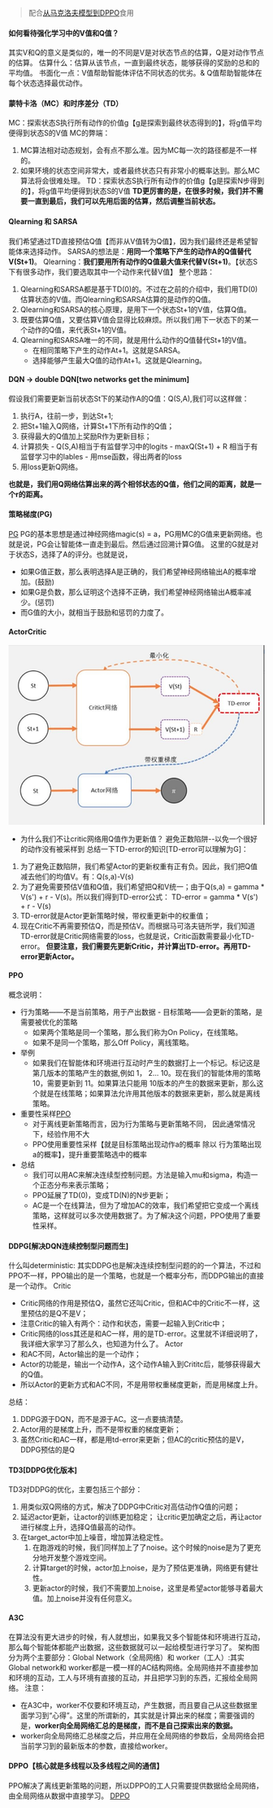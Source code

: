 > 配合[从马克洛夫模型到DPPO](https://zhuanlan.zhihu.com/p/111869532)食用
#### 如何看待强化学习中的V值和Q值？
其实V和Q的意义是类似的，唯一的不同是V是对状态节点的估算，Q是对动作节点的估算。
估算什么：估算从该节点，一直到最终状态，能够获得的奖励的总和的平均值。
书面化一点：V值帮助智能体评估不同状态的优劣。& Q值帮助智能体在每个状态选择最优动作。

#### 蒙特卡洛（MC）和时序差分（TD）
MC：探索状态S执行所有动作的价值g【g是探索到最终状态得到的】，将g值平均便得到状态S的V值
MC的弊端：
1. MC算法相对动态规划，会有点不那么准。因为MC每一次的路径都是不一样的。 
2. 如果环境的状态空间非常大，或者最终状态只有非常小的概率达到。那么MC算法将会很难处理。
TD：探索状态S执行所有动作的价值g【g是探索N步得到的】，将g值平均便得到状态S的V值
**TD更厉害的是，在很多时候，我们并不需要一直到最后，我们可以先用后面的估算，然后调整当前状态。**

#### Qlearning 和 SARSA
我们希望通过TD直接预估Q值【而非从V值转为Q值】，因为我们最终还是希望智能体来选择动作。
SARSA的想法是：**用同一个策略下产生的动作A的Q值替代V(St+1)**。
Qlearning：**我们要用所有动作的Q值最大值来代替V(St+1)**。【状态S下有很多动作，我们要选取其中一个动作来代替V值】
整个思路： 
1. Qlearning和SARSA都是基于TD(0)的。不过在之前的介绍中，我们用TD(0)估算状态的V值。而Qlearning和SARSA估算的是动作的Q值。 
2. Qlearning和SARSA的核心原理，是用下一个状态St+1的V值，估算Q值。 
3. 既要估算Q值，又要估算V值会显得比较麻烦。所以我们用下一状态下的某一个动作的Q值，来代表St+1的V值。 
4. Qlearning和SARSA唯一的不同，就是用什么动作的Q值替代St+1的V值。 
   - 在相同策略下产生的动作At+1。这就是SARSA。 
   - 选择能够产生最大Q值的动作At+1。这就是Qlearning。

 #### DQN -> double DQN[two networks get the minimum]
 假设我们需要更新当前状态St下的某动作A的Q值：Q(S,A),我们可以这样做： 
 1. 执行A，往前一步，到达St+1; 
 2. 把St+1输入Q网络，计算St+1下所有动作的Q值； 
 3. 获得最大的Q值加上奖励R作为更新目标； 
 4. 计算损失 - Q(S,A)相当于有监督学习中的logits - maxQ(St+1) + R 相当于有监督学习中的lables - 用mse函数，得出两者的loss 
 5. 用loss更新Q网络。

**也就是，我们用Q网络估算出来的两个相邻状态的Q值，他们之间的距离，就是一个r的距离。**

#### 策略梯度(PG)
[PG](https://zhuanlan.zhihu.com/p/110881517)
PG的基本思想是通过神经网络magic(s) = a，PG用MC的G值来更新网络。也就是说，PG会让智能体一直走到最后。然后通过回溯计算G值。
这里的G就是对于状态S，选择了A的评分。也就是说， 
- 如果G值正数，那么表明选择A是正确的，我们希望神经网络输出A的概率增加。(鼓励) 
- 如果G是负数，那么证明这个选择不正确，我们希望神经网络输出A概率减少。(惩罚) 
- 而G值的大小，就相当于鼓励和惩罚的力度了。

#### ActorCritic

![DQN框架图](image/DQN.jpg)
+ 为什么我们不让critic网络用Q值作为更新值？ 避免正数陷阱--以免一个很好的动作没有被采样到
总结一下TD-error的知识[TD-error可以理解为G]：
1. 为了避免正数陷阱，我们希望Actor的更新权重有正有负。因此，我们把Q值减去他们的均值V。有：Q(s,a)-V(s)
2. 为了避免需要预估V值和Q值，我们希望把Q和V统一；由于Q(s,a) = gamma * V(s') + r - V(s)。所以我们得到TD-error公式： TD-error = gamma * V(s') + r - V(s)
3. TD-error就是Actor更新策略时候，带权重更新中的权重值；
4. 现在Critic不再需要预估Q，而是预估V。而根据马可洛夫链所学，我们知道TD-error就是Critic网络需要的loss，也就是说，Critic函数需要最小化TD-error。
**但要注意，我们需要先更新Critic，并计算出TD-error。再用TD-error更新Actor。**

#### PPO
概念说明：
+ 行为策略——不是当前策略，用于产出数据 - 目标策略——会更新的策略，是需要被优化的策略
  + 如果两个策略是同一个策略，那么我们称为On Policy，在线策略。
  + 如果不是同一个策略，那么Off Policy，离线策略。
+ 举例
  + 如果我们在智能体和环境进行互动时产生的数据打上一个标记。标记这是第几版本的策略产生的数据,例如 1， 2... 10。现在我们的智能体用的策略 10，需要更新到 11。如果算法只能用 10版本的产生的数据来更新，那么这个就是在线策略；如果算法允许用其他版本的数据来更新，那么就是离线策略。
+ 重要性采样[PPO](https://zhuanlan.zhihu.com/p/111049450)
  + 对于离线更新策略而言，因为行为策略与更新策略不同， 因此通常情况下，经验作用不大
  + PPO使用重要性采样【就是目标策略出现动作a的概率 除以 行为策略出现a的概率】，提升重要策略选中的概率
+ 总结 
  + 我们可以用AC来解决连续型控制问题。方法是输入mu和sigma，构造一个正态分布来表示策略； 
  + PPO延展了TD(0)，变成TD(N)的N步更新； 
  + AC是一个在线算法，但为了增加AC的效率，我们希望把它变成一个离线策略，这样就可以多次使用数据了。为了解决这个问题，PPO使用了重要性采样。

#### DDPG[解决DQN连续控制型问题而生]
什么叫deterministic: 其实DDPG也是解决连续控制型问题的的一个算法，不过和PPO不一样，PPO输出的是一个策略，也就是一个概率分布，而DDPG输出的直接是一个动作。
Critic
+ Critic网络的作用是预估Q，虽然它还叫Critic，但和AC中的Critic不一样，这里预估的是Q不是V；
+ 注意Critic的输入有两个：动作和状态，需要一起输入到Critic中；
+ Critic网络的loss其还是和AC一样，用的是TD-error。这里就不详细说明了，我详细大家学习了那么久，也知道为什么了。
Actor
+ 和AC不同，Actor输出的是一个动作；
+ Actor的功能是，输出一个动作A，这个动作A输入到Crititc后，能够获得最大的Q值。
+ 所以Actor的更新方式和AC不同，不是用带权重梯度更新，而是用梯度上升。

总结：
1. DDPG源于DQN，而不是源于AC。这一点要搞清楚。 
2. Actor用的是梯度上升，而不是带权重的梯度更新； 
3. 虽然Critic和AC一样，都是用td-error来更新；但AC的critic预估的是V，DDPG预估的是Q

#### TD3[DDPG优化版本]
TD3对DDPG的优化，主要包括三个部分： 
1. 用类似双Q网络的方式，解决了DDPG中Critic对高估动作Q值的问题； 
2. 延迟actor更新，让actor的训练更加稳定； 让critic更加确定之后，再让actor进行梯度上升，选择Q值最高的动作。
3. 在target_actor中加上噪音，增加算法稳定性。
   1. 在跑游戏的时候，我们同样加上了了noise。这个时候的noise是为了更充分地开发整个游戏空间。
   2. 计算target的时候，actor加上noise，是为了预估更准确，网络更有健壮性。
   3. 更新actor的时候，我们不需要加上noise，这里是希望actor能够寻着最大值。加上noise并没有任何意义。

#### A3C
在算法没有更大进步的时候，有人就想出，如果我又多个智能体和环境进行互动，那么每个智能体都能产出数据，这些数据就可以一起给模型进行学习了。
架构图分为两个主要部分：Global Network（全局网络）和 worker（工人）:其实Global network和 worker都是一模一样的AC结构网络。全局网络并不直接参加和环境的互动，工人与环境有直接的互动，并且把学习到的东西，汇报给全局网络。
注意：
+ 在A3C中，worker不仅要和环境互动，产生数据，而且要自己从这些数据里面学习到“心得”。这里的所谓新的，其实就是计算出来的梯度；需要强调的是，**worker向全局网络汇总的是梯度，而不是自己探索出来的数据。**
+ worker向全局网络汇总梯度之后，并应用在全局网络的参数后，全局网络会把当前学习到的最新版本的参数，直接给worker。

#### DPPO【核心就是多线程以及多线程之间的通信】
PPO解决了离线更新策略的问题，所以DPPO的工人只需要提供数据给全局网络，由全局网络从数据中直接学习。
[DPPO](https://zhuanlan.zhihu.com/p/111346592)